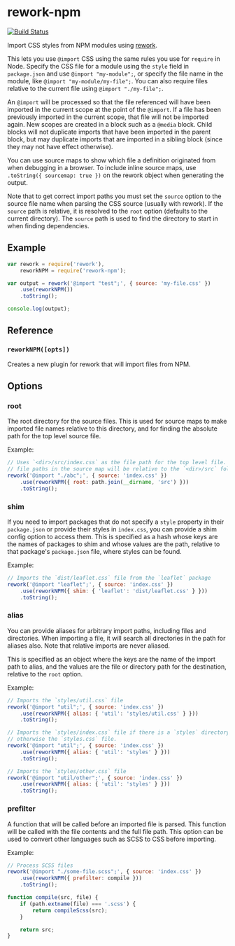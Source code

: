 # rework-npm

[![Build Status](https://travis-ci.org/reworkcss/rework-npm.svg?branch=master)](https://travis-ci.org/reworkcss/rework-npm)

Import CSS styles from NPM modules using
[rework](https://github.com/reworkcss/rework).

This lets you use `@import` CSS using the same rules you use for `require` in
Node. Specify the CSS file for a module using the `style` field in
`package.json` and use `@import "my-module";`, or specify the file name in the
module, like `@import "my-module/my-file";`. You can also require files relative
to the current file using `@import "./my-file";`.

An `@import` will be processed so that the file referenced will have been
imported in the current scope at the point of the `@import`. If a file has been
previously imported in the current scope, that file will not be imported again.
New scopes are created in a block such as a `@media` block. Child blocks will
not duplicate imports that have been imported in the parent block, but may
duplicate imports that are imported in a sibling block (since they may not have
effect otherwise).

You can use source maps to show which file a definition originated from when
debugging in a browser. To include inline source maps, use
`.toString({ sourcemap: true })` on the rework object when generating the
output.

Note that to get correct import paths you must set the `source` option to the
source file name when parsing the CSS source (usually with rework). If the
`source` path is relative, it is resolved to the `root` option (defaults to the
current directory). The `source` path is used to find the directory to start in
when finding dependencies.

## Example

```js
var rework = require('rework'),
    reworkNPM = require('rework-npm');

var output = rework('@import "test";', { source: 'my-file.css' })
    .use(reworkNPM())
    .toString();

console.log(output);
```

## Reference

### `reworkNPM([opts])`

Creates a new plugin for rework that will import files from NPM.

## Options

### root
The root directory for the source files. This is used for source maps to make
imported file names relative to this directory, and for finding the absolute
path for the top level source file.

Example:

```js
// Uses `<dir>/src/index.css` as the file path for the top level file. Also all
// file paths in the source map will be relative to the `<dir>/src` folder.
rework('@import "./abc";', { source: 'index.css' })
    .use(reworkNPM({ root: path.join(__dirname, 'src') }))
    .toString();
```

### shim
If you need to import packages that do not specify a `style` property in their
`package.json` or provide their styles in `index.css`, you can provide a shim
config option to access them. This is specified as a hash whose keys are the
names of packages to shim and whose values are the path, relative to that
package's `package.json` file, where styles can be found.

Example:

```js
// Imports the `dist/leaflet.css` file from the `leaflet` package
rework('@import "leaflet";', { source: 'index.css' })
    .use(reworkNPM({ shim: { 'leaflet': 'dist/leaflet.css' } }))
    .toString();
```

### alias

You can provide aliases for arbitrary import paths, including files and
directories. When importing a file, it will search all directories in the path
for aliases also. Note that relative imports are never aliased.

This is specified as an object where the keys are the name of the import path to
alias, and the values are the file or directory path for the destination,
relative to the `root` option.

Example:

```js
// Imports the `styles/util.css` file
rework('@import "util";', { source: 'index.css' })
    .use(reworkNPM({ alias: { 'util': 'styles/util.css' } }))
    .toString();
```

```js
// Imports the `styles/index.css` file if there is a `styles` directory,
// otherwise the `styles.css` file.
rework('@import "util";', { source: 'index.css' })
    .use(reworkNPM({ alias: { 'util': 'styles' } }))
    .toString();
```

```js
// Imports the `styles/other.css` file
rework('@import "util/other";', { source: 'index.css' })
    .use(reworkNPM({ alias: { 'util': 'styles' } }))
    .toString();
```

### prefilter
A function that will be called before an imported file is parsed. This function
will be called with the file contents and the full file path. This option can be
used to convert other languages such as SCSS to CSS before importing.

Example:

```js
// Process SCSS files
rework('@import "./some-file.scss";', { source: 'index.css' })
    .use(reworkNPM({ prefilter: compile }))
    .toString();

function compile(src, file) {
    if (path.extname(file) === '.scss') {
        return compileScss(src);
    }

    return src;
}
```
